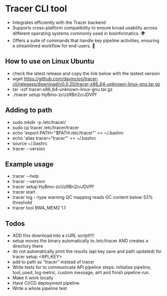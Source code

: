 # Tracer CLI tool

- Integrates efficiently with the Tracer backend
- Supports cross-platform compatibility to ensure broad usability across different operating systems commonly used in bioinformatics. 🌍
- Offers a suite of commands that handle key pipeline activities, ensuring a streamlined workflow for end-users. 💼

## How to use on Linux Ubuntu

- check the latest release and copy the link below with the lastest version
- wget https://github.com/davincios/tracer-cli/releases/download/v0.0.20/tracer-x86_64-unknown-linux-gnu.tar.gz
- tar -xzf tracer-x86_64-unknown-linux-gnu.tar.gz
- ./tracer setup HyBmo-zcUzRBn2crJDVPf

## Adding to path

- sudo mkdir -p /etc/tracer/
- sudo cp tracer /etc/tracer/tracer
- echo 'export PATH="$PATH:/etc/tracer"' >> ~/.bashrc
- echo 'alias tracer="tracer"' >> ~/.bashrc
- source ~/.bashrc
- tracer --version

## Example usage

- tracer --help
- tracer --version
- tracer setup HyBmo-zcUzRBn2crJDVPf
- tracer start
- tracer log --type warning QC mapping reads GC content below 53% threshold
- tracer tool BWA_MEM2 1.1

## Todos

- ADD this download into a cURL script!!!!
- setup moves the binary automatically to /etc/tracer AND creates a directory there
- do not automatically print the results (api key save and path updated) for tracer setup <API_KEY>
- add to path as "tracer" instead of tracer
- Write tests for to communicate API pipeline steps: initialise pipeline, tool_used, log metric, custom message, alrt and finish pipeline run.
- Make it work locally
- Have CI/CD deployment pipeline
- Write a whole pipeline test
